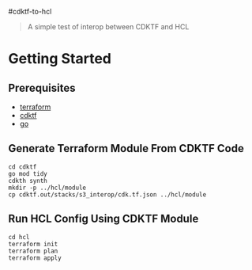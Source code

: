 #cdktf-to-hcl
> A simple test of interop between CDKTF and HCL

# Getting Started

## Prerequisites

- [terraform](https://developer.hashicorp.com/terraform/tutorials/aws-get-started/install-cli)
- [cdktf](https://developer.hashicorp.com/terraform/tutorials/cdktf/cdktf-install)
- [go](https://go.dev/doc/install)

## Generate Terraform Module From CDKTF Code
```
cd cdktf
go mod tidy
cdkth synth
mkdir -p ../hcl/module
cp cdktf.out/stacks/s3_interop/cdk.tf.json ../hcl/module
```

## Run HCL Config Using CDKTF Module
```
cd hcl
terraform init
terraform plan
terraform apply
```